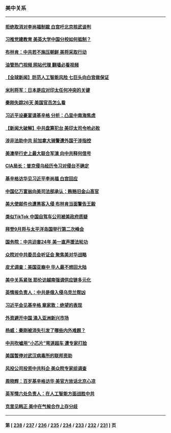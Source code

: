 ### 美中关系
---
#### [拒绝取消对李尚福制裁 白宫吁北京核武谈判](../../pages/nf1412576/n14040022.md?07231245) 
#### [习推党建教育 美英大学中国分校如何抵制？](../../pages/nf1412576/n14039715.md?07231245) 
#### [布林肯：中共若不施压朝鲜 美将采取行动](../../pages/nf1412576/n14040025.md?07231245) 
#### [油管热门视频 网站代理 翻墙必看视频](http://138.2.39.72:81/youtube.html?epic-marker?07231245)
#### [【全球新闻】防范人工智能风险 七巨头向白宫做保证](../../pages/nf1412576/n14039898.md?07231245) 
#### [米利将军：日本是应对印太任何冲突的关键](../../pages/nf1412576/n14039877.md?07231245) 
#### [秦刚失踪26天 美国官员怎么看](../../pages/nf1412576/n14039694.md?07231245) 
#### [习近平设豪宴请基辛格 分析：凸显中南海焦虑](../../pages/nf1412576/n14039627.md?07231245) 
#### [【新闻大破解】中共盘算犯台 美印太司令呛必败](../../pages/nf1412576/n14039523.md?07231245) 
#### [涉非法助中共 前加拿大骑警遭外国干涉指控](../../pages/nf1412576/n14039562.md?07231245) 
#### [美澳举行史上最大联合军演 向中共释何信号](../../pages/nf1412576/n14039536.md?07231245) 
#### [CIA局长：普京侵乌经历令习对侵台不确定](../../pages/nf1412576/n14039518.md?07231245) 
#### [基辛格访华见习近平李尚福 白宫回应](../../pages/nf1412576/n14039478.md?07231245) 
#### [中国亿万富翁向美司法部承认：贿赂旧金山高官](../../pages/nf1412576/n14039179.md?07231245) 
#### [美大使邮件也遭黑客入侵 布林肯当面警告王毅](../../pages/nf1412576/n14039388.md?07231245) 
#### [类似TikTok 中国自驾车公司被美政府质疑](../../pages/nf1412576/n14038922.md?07231245) 
#### [拜登9月将与太平洋岛国举行第二次峰会](../../pages/nf1412576/n14038838.md?07231245) 
#### [国务院：中共迫害24年 美一直声援法轮功](../../pages/nf1412576/n14038806.md?07231245) 
#### [众院对中共委员会听证会 聚焦美对华战略](../../pages/nf1412576/n14038798.md?07231245) 
#### [皮尤调查：美国亚裔中 华人最不想回大陆](../../pages/nf1412576/n14038718.md?07231245) 
#### [美中关系紧张 耶伦访越南强调供应链多元化](../../pages/nf1412576/n14038708.md?07231245) 
#### [英情报负责人：中共是俄入侵乌克兰帮凶](../../pages/nf1412576/n14038665.md?07231245) 
#### [习近平会见基辛格 章家敦：绝望的表现](../../pages/nf1412576/n14038604.md?07231245) 
#### [外资避开中国 涌入亚洲新兴市场](../../pages/nf1412576/n14038421.md?07231245) 
#### [杨威：秦刚被消失引发了哪些内外难题？](../../pages/nf1412576/n14038128.md?07231245) 
#### [中共吹嘘用“小芯片”弯道超车 遭专家打脸](../../pages/nf1412576/n14038175.md?07231245) 
#### [美国暂停对武汉病毒所的联邦资助](../../pages/nf1412576/n14037988.md?07231245) 
#### [风投公司投资中共科企 美众院专家组调查](../../pages/nf1412576/n14037907.md?07231245) 
#### [周晓辉：百岁基辛格访华 美官方放话北京心凉](../../pages/nf1412576/n14037837.md?07231245) 
#### [英军情六处负责人：在人工智能方面战胜中共](../../pages/nf1412576/n14037838.md?07231245) 
#### [克里见韩正 美中在气候合作上存分歧](../../pages/nf1412576/n14037762.md?07231245) 

---
#### 第 [ [238](./238.md?07231245) / [237](./237.md?07231245) / [236](./236.md?07231245) / [235](./235.md?07231245) / [234](./234.md?07231245) / [233](./233.md?07231245) / [232](./232.md?07231245) / [231](./231.md?07231245) ] 页
